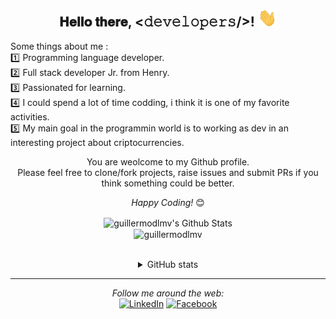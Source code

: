 <div align="center">
<h2> 𝐇𝐞𝐥𝐥𝐨 𝐭𝐡𝐞𝐫𝐞,  <𝚍𝚎𝚟𝚎𝚕𝚘𝚙𝚎𝚛𝚜/>! <img src="https://github.com/ABSphreak/ABSphreak/blob/master/gifs/Hi.gif" width="30px"></h2>
</div>

Some things about me :<br/>
:one: Programming language developer.<br/>
:two: Full stack developer Jr. from Henry.<br/>
:three: Passionated for learning.<br/> 
:four: I could spend a lot of time codding, i think  it is one of my favorite activities.<br/>
:five: My main goal in the programmin world is to working as dev in an interesting project about criptocurrencies.<br/>


<div align="center">

You are weolcome to my Github profile. <br>
Please feel free to clone/fork projects, raise issues and submit PRs if you think something could be better. <br>

<i>Happy Coding!</i> 😊

</div>


<div align="center">
<img  align="center" src="https://github-readme-stats.vercel.app/api?username=guillermodlmv&include_all_commits=true&count_private=true&show_icons=true&line_height=20&title_color=7A7ADB&icon_color=2234AE&text_color=D3D3D3&bg_color=0,000000,130F50" alt="guillermodlmv's Github Stats">
  <br/>
<img align="center"  src="https://github-readme-stats.vercel.app/api/top-langs/?username=guillermodlmv&layout=compact&hide=html" alt="guillermodlmv" /></p>
</div>
<br/>
<details align="center" width='100%'>
<summary>GitHub stats</summary>

![GitHub Streak](https://github-readme-streak-stats.herokuapp.com/?user=guillermodlmv)
----
</details>


---

<div align="center">
<i>Follow me around the web:</i><br>
<a href="https://www.linkedin.com/in/guillermo-de-la-mora/" target="_blank"><img src="https://img.shields.io/badge/LinkedIn-%230077B5.svg?&style=flat-square&logo=linkedin&logoColor=white" alt="LinkedIn"></a>
<a href="https://www.facebook.com/guillermo.delamora.12" target="_blank"><img src="https://img.shields.io/badge/Facebook-%231877F2.svg?&style=flat-square&logo=facebook&logoColor=white" alt="Facebook"></a>
</div>


